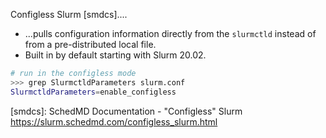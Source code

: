 

Configless Slurm [smdcs]....

* ...pulls configuration information directly from the `slurmctld` instead of from
  a pre-distributed local file.
* Built in by default starting with Slurm 20.02.

```bash
# run in the configless mode
>>> grep SlurmctldParameters slurm.conf 
SlurmctldParameters=enable_configless
```



[smdcs]: SchedMD Documentation - "Configless" Slurm  
         <https://slurm.schedmd.com/configless_slurm.html>
